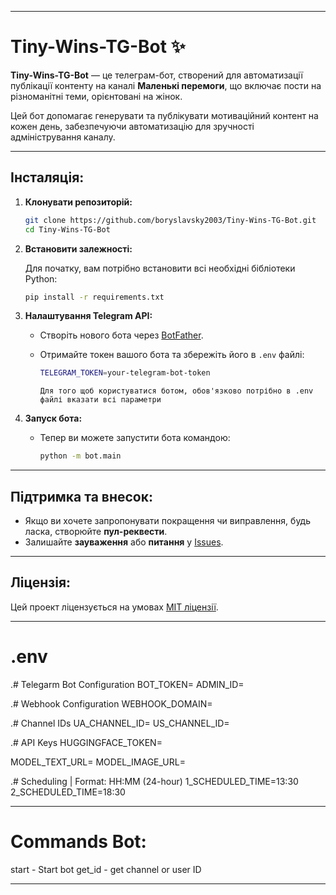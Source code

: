 
---

# **Tiny-Wins-TG-Bot** ✨

**Tiny-Wins-TG-Bot** — це телеграм-бот, створений для автоматизації публікації контенту на каналі **Маленькі перемоги**, що включає пости на різноманітні теми, орієнтовані на жінок.

Цей бот допомагає генерувати та публікувати мотиваційний контент на кожен день, забезпечуючи автоматизацію для зручності адміністрування каналу.

---

## **Інсталяція:**

1. **Клонувати репозиторій:**

   ```bash
   git clone https://github.com/boryslavsky2003/Tiny-Wins-TG-Bot.git
   cd Tiny-Wins-TG-Bot
   ```

2. **Встановити залежності:**

   Для початку, вам потрібно встановити всі необхідні бібліотеки Python:

   ```bash
   pip install -r requirements.txt
   ```

3. **Налаштування Telegram API:**
   - Створіть нового бота через [BotFather](https://core.telegram.org/bots#botfather).
   - Отримайте токен вашого бота та збережіть його в `.env` файлі:

     ```bash
     TELEGRAM_TOKEN=your-telegram-bot-token
     ```
     ```
     Для того щоб користуватися ботом, обов'язково потрібно в .env файлі вказати всі параметри
     ```

4. **Запуск бота:**
   - Тепер ви можете запустити бота командою:

     ```bash
     python -m bot.main
     ```

---

## **Підтримка та внесок:**

- Якщо ви хочете запропонувати покращення чи виправлення, будь ласка, створюйте **пул-реквести**.
- Залишайте **зауваження** або **питання** у [Issues](https://github.com/Boryslavsky2003/Tiny-Wins-TG-Bot).

---

## **Ліцензія:**

Цей проект ліцензується на умовах [MIT ліцензії](LICENSE).

---

# .env

.# Telegarm Bot Configuration
BOT_TOKEN=
ADMIN_ID=

.# Webhook Configuration
WEBHOOK_DOMAIN=

.# Channel IDs
UA_CHANNEL_ID=
US_CHANNEL_ID=

.# API Keys
HUGGINGFACE_TOKEN=

MODEL_TEXT_URL=
MODEL_IMAGE_URL=

.# Scheduling | Format: HH:MM (24-hour)
1_SCHEDULED_TIME=13:30
2_SCHEDULED_TIME=18:30

---

# Commands Bot:

start - Start bot
get_id - get channel or user ID

---
